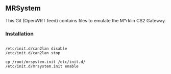## MRSystem

This Git (OpenWRT feed) contains files to emulate the M\*rklin CS2 Gateway.

### Installation
<pre><code>
/etc/init.d/can2lan disable
/etc/init.d/can2lan stop

cp /root/mrsystem.init /etc/init.d/
/etc/init.d/mrsystem.init enable
</pre></code>
